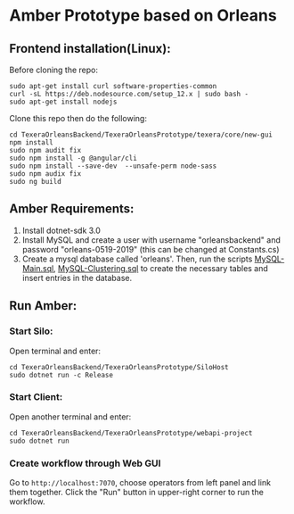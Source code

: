 # Amber Prototype based on Orleans

## Frontend installation(Linux): 
Before cloning the repo:
```
sudo apt-get install curl software-properties-common
curl -sL https://deb.nodesource.com/setup_12.x | sudo bash -
sudo apt-get install nodejs
```
Clone this repo then do the following:
```
cd TexeraOrleansBackend/TexeraOrleansPrototype/texera/core/new-gui
npm install
sudo npm audit fix
sudo npm install -g @angular/cli
sudo npm install --save-dev  --unsafe-perm node-sass
sudo npm audix fix
sudo ng build
```

## Amber Requirements:
1. Install dotnet-sdk 3.0
2. Install MySQL and create a user with username "orleansbackend" and password "orleans-0519-2019" (this can be changed at Constants.cs)
3. Create a mysql database called 'orleans'. Then, run the scripts [MySQL-Main.sql](https://github.com/dotnet/orleans/blob/master/src/AdoNet/Shared/MySQL-Main.sql), [MySQL-Clustering.sql](https://github.com/dotnet/orleans/blob/master/src/AdoNet/Orleans.Clustering.AdoNet/MySQL-Clustering.sql) to create the necessary tables and insert entries in the database.

## Run Amber:
### Start Silo:
Open terminal and enter:
```
cd TexeraOrleansBackend/TexeraOrleansPrototype/SiloHost
sudo dotnet run -c Release
```
### Start Client:
Open another terminal and enter:
```
cd TexeraOrleansBackend/TexeraOrleansPrototype/webapi-project
sudo dotnet run
```
### Create workflow through Web GUI
Go to `http://localhost:7070`, choose operators from left panel and link them together. Click the "Run" button in upper-right corner to  run the workflow. 


